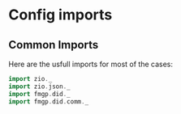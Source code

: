 # Config imports


## Common Imports

Here are the usfull imports for most of the cases:

```scala mdoc
import zio._
import zio.json._
import fmgp.did._
import fmgp.did.comm._
```
